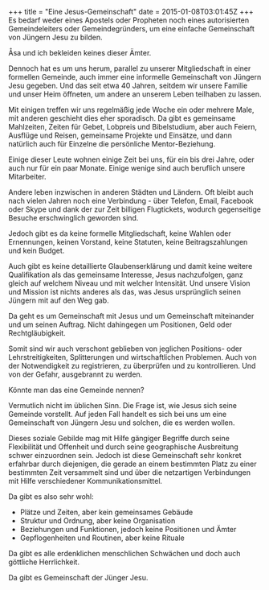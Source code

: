 +++
title = "Eine Jesus-Gemeinschaft"
date = 2015-01-08T03:01:45Z
+++
Es bedarf weder eines Apostels oder Propheten noch eines autorisierten Gemeindeleiters oder Gemeindegründers, um eine einfache  Gemeinschaft von Jüngern Jesu zu bilden.

Åsa und ich bekleiden keines dieser Ämter.

Dennoch hat es um uns herum, parallel zu unserer Mitgliedschaft in einer formellen Gemeinde, auch immer eine informelle Gemeinschaft von Jüngern Jesu gegeben. Und das seit etwa 40 Jahren, seitdem wir unsere Familie und unser Heim öffneten, um andere an unserem Leben teilhaben zu lassen.

Mit einigen treffen wir uns regelmäßig jede Woche ein oder mehrere Male, mit anderen geschieht dies eher sporadisch. Da gibt es gemeinsame Mahlzeiten, Zeiten für Gebet, Lobpreis und Bibelstudium, aber auch Feiern, Ausflüge und Reisen, gemeinsame Projekte und Einsätze, und dann natürlich auch für Einzelne die persönliche Mentor-Beziehung.

Einige dieser Leute wohnen einige Zeit bei uns, für ein bis drei Jahre, oder auch nur für ein paar Monate. Einige wenige sind auch beruflich unsere Mitarbeiter.

Andere leben inzwischen in anderen Städten und Ländern. Oft bleibt auch nach vielen Jahren noch eine Verbindung - über Telefon, Email, Facebook oder Skype und dank der zur Zeit billigen Flugtickets, wodurch gegenseitige Besuche erschwinglich geworden sind.

Jedoch gibt es da keine formelle Mitgliedschaft, keine Wahlen oder Ernennungen, keinen Vorstand, keine Statuten, keine Beitragszahlungen und kein Budget.

Auch gibt es keine detaillierte Glaubenserklärung und damit keine weitere Qualifikation als das gemeinsame Interesse, Jesus nachzufolgen, ganz gleich auf welchem Niveau und mit welcher Intensität. Und unsere Vision und Mission ist nichts anderes als das, was Jesus ursprünglich seinen Jüngern mit auf den Weg gab.

Da geht es um Gemeinschaft mit Jesus und um Gemeinschaft miteinander und um seinen Auftrag. Nicht dahingegen um Positionen, Geld oder Rechtgläubigkeit.

Somit sind wir auch verschont geblieben von jeglichen Positions- oder Lehrstreitigkeiten, Splitterungen und wirtschaftlichen Problemen. Auch von der Notwendigkeit zu registrieren, zu überprüfen und zu kontrollieren. Und von der Gefahr, ausgebrannt zu werden.

Könnte man das eine Gemeinde nennen?

Vermutlich nicht im üblichen Sinn. Die Frage ist, wie Jesus sich seine Gemeinde vorstellt. Auf jeden Fall handelt es sich bei uns um eine Gemeinschaft von Jüngern Jesu und solchen, die es werden wollen.

Dieses soziale Gebilde mag mit Hilfe gängiger Begriffe durch seine Flexibilität und Offenheit und durch seine geographische Ausbreitung schwer einzuordnen sein. Jedoch ist diese Gemeinschaft sehr konkret erfahrbar durch diejenigen, die gerade an einem bestimmten Platz zu einer bestimmten Zeit versammelt sind und über die netzartigen Verbindungen mit Hilfe verschiedener Kommunikationsmittel.

Da gibt es also sehr wohl:

+ Plätze und Zeiten, aber kein gemeinsames Gebäude
+ Struktur und Ordnung, aber keine Organisation
+ Beziehungen und Funktionen, jedoch keine Positionen und Ämter
+ Gepflogenheiten und Routinen, aber keine Rituale

Da gibt es alle erdenklichen menschlichen Schwächen und doch auch göttliche Herrlichkeit.

Da gibt es Gemeinschaft der Jünger Jesu.
